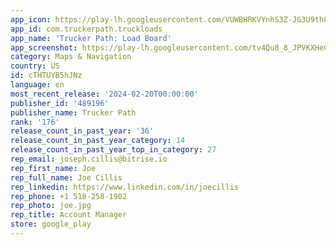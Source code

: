 ```yaml
---
app_icon: https://play-lh.googleusercontent.com/VUWBHRKVYnhS3Z-JG3U9th8NF3fU20cSnGKIvO9fmKlVve169AZTao8HLpQ8-HbkLoY
app_id: com.truckerpath.truckloads
app_name: 'Trucker Path: Load Board'
app_screenshot: https://play-lh.googleusercontent.com/tv4Qu8_8_JPVKXHeC-RiV1qDcAJTyMAGu96xSMWL2CHY9_gn_8b5CO-6vO-vxaKFm64
category: Maps & Navigation
country: US
id: cTHTUYB5hJNz
language: en
most_recent_release: '2024-02-20T00:00:00'
publisher_id: '489196'
publisher_name: Trucker Path
rank: '176'
release_count_in_past_year: '36'
release_count_in_past_year_category: 14
release_count_in_past_year_top_in_category: 27
rep_email: joseph.cillis@bitrise.io
rep_first_name: Joe
rep_full_name: Joe Cillis
rep_linkedin: https://www.linkedin.com/in/joecillis
rep_phone: +1 518-258-1902
rep_photo: joe.jpg
rep_title: Account Manager
store: google_play
---
```

